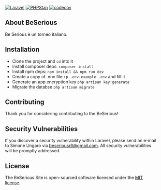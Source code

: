 [![Laravel](https://github.com/Simoneu01/BeSerious.GG/actions/workflows/laravel.yml/badge.svg)](https://github.com/Simoneu01/BeSerious.GG/actions/workflows/laravel.yml)
[![PHPStan](https://github.com/Simoneu01/BeSerious.GG/actions/workflows/phpstan.yml/badge.svg)](https://github.com/Simoneu01/BeSerious.GG/actions/workflows/phpstan.yml)
[![codecov](https://codecov.io/gh/Simoneu01/BeSerious.GG/branch/main/graph/badge.svg?token=IBU2YZRCTD)](https://codecov.io/gh/Simoneu01/BeSerious.GG)

## About BeSerious

Be Serious è un torneo italiano.

## Installation
- Clone the project and `cd` into it
- Install composer deps: `composer install`
- Install npm deps: `npm install && npm run dev`
- Create a copy of .env file `cp .env.example .env` and fill it
- Generate an app encryption key `php artisan key:generate`
- Migrate the databse `php artisan migrate`

## Contributing

Thank you for considering contributing to the BeSerious!

## Security Vulnerabilities

If you discover a security vulnerability within Laravel, please send an e-mail to Simone Ungaro via [beseriousr6@gmail.com](mailto:beseriousr6@gmail.com). All security vulnerabilities will be promptly addressed.

## License

The BeSerious Site is open-sourced software licensed under the [MIT license](https://opensource.org/licenses/MIT).

